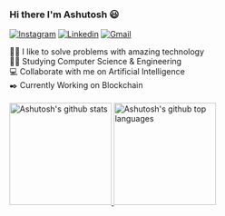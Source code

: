 ### Hi there I'm Ashutosh 😃

[![Instagram](https://img.shields.io/badge/Instagram-E4405F?style=for-the-badge&logo=instagram&logoColor=white)](https://www.instagram.com/waytoashutosh/)
[![Linkedin](https://img.shields.io/badge/LinkedIn-0077B5?style=for-the-badge&logo=linkedin&logoColor=white)](https://www.linkedin.com/in/ashutosh-kr/)
[![Gmail](https://img.shields.io/badge/Gmail-D14836?style=for-the-badge&logo=gmail&logoColor=white)](mailto:ashutoshkr616@gmail.com)

👨‍💻 I like to solve problems with amazing technology <br>
👨‍🎓 Studying Computer Science & Engineering <br>
💻 Collaborate with me on Artificial Intelligence <br>
✒️ Currently Working on Blockchain 
<br>
<br>
<a href="https://github.com/waytoashutosh">
  <img height="180em" src="https://github-readme-stats.vercel.app/api?username=waytoashutosh&show_icons=true&theme=flag-india&count_private=true" alt="Ashutosh's github stats" />
  <img height="180em" src="https://github-readme-stats.vercel.app/api/top-langs/?username=waytoashutosh&theme=flag-india&layout=compact" alt="Ashutosh's github top languages" />
</a>
